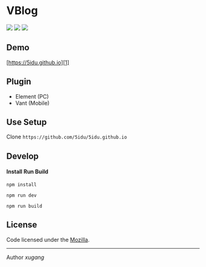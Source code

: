 # VBlog

![](https://img.shields.io/badge/vue-2.5.2-brightgreen.svg)
![](https://img.shields.io/badge/element--ui-2.3.5-brightgreen.svg)
![](https://img.shields.io/badge/vant-1.1.2-brightgreen.svg)


## Demo

[https://5idu.github.io][1]


## Plugin

- Element (PC)
- Vant (Mobile)


## Use Setup

Clone ```https://github.com/5idu/5idu.github.io ```


## Develop

#### Install Run Build

    npm install

    npm run dev

    npm run build


## License

Code licensed under the [Mozilla](LICENSE).

---


Author *xugang*



  [1]: https://5idu.github.io
  [2]: https://github.com/5idu/5idu.github.io
